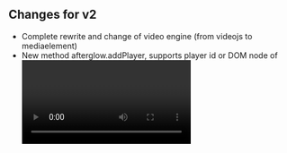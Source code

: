 ## Changes for v2

- Complete rewrite and change of video engine (from videojs to mediaelement)
- New method afterglow.addPlayer, supports player id or DOM node of <video> element
